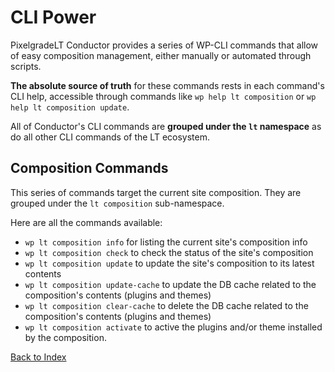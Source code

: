 # CLI Power

PixelgradeLT Conductor provides a series of WP-CLI commands that allow of easy composition management, either manually or automated through scripts.

**The absolute source of truth** for these commands rests in each command's CLI help, accessible through commands like `wp help lt composition` or `wp help lt composition update`.

All of Conductor's CLI commands are **grouped under the `lt` namespace** as do all other CLI commands of the LT ecosystem.

## Composition Commands

This series of commands target the current site composition. They are grouped under the `lt composition` sub-namespace.

Here are all the commands available:
- `wp lt composition info` for listing the current site's composition info
- `wp lt composition check` to check the status of the site's composition
- `wp lt composition update` to update the site's composition to its latest contents
- `wp lt composition update-cache` to update the DB cache related to the composition's contents (plugins and themes)
- `wp lt composition clear-cache` to delete the DB cache related to the composition's contents (plugins and themes)
- `wp lt composition activate` to active the plugins and/or theme installed by the composition.

[Back to Index](index.md)
